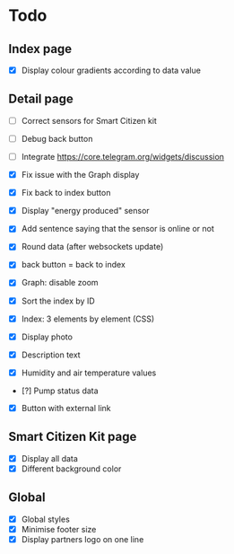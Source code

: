 # Todo

## Index page

- [x] Display colour gradients according to data value

## Detail page

- [ ] Correct sensors for Smart Citizen kit
- [ ] Debug back button
- [ ] Integrate https://core.telegram.org/widgets/discussion

- [x] Fix issue with the Graph display
- [x] Fix back to index button
- [x] Display "energy produced" sensor
- [x] Add sentence saying that the sensor is online or not
- [x] Round data (after websockets update)
- [x] back button = back to index
- [x] Graph: disable zoom
- [x] Sort the index by ID
- [x] Index: 3 elements by element (CSS)


- [x] Display photo
- [x] Description text
- [x] Humidity and air temperature values
- [?] Pump status data
- [x] Button with external link

## Smart Citizen Kit page

- [x] Display all data
- [x] Different background color

## Global

- [x] Global styles
- [x] Minimise footer size
- [x] Display partners logo on one line
